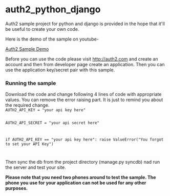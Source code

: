 auth2_python_django
===================

Auth2 sample project for python and django is provided in the hope that it'll be useful to create your own code.

Here is the demo of the sample on youtube-

<a href='http://www.youtube.com/watch?v=0x4n5egwLXk'>Auth2 Sample Demo</a>

Before you can use the code please visit <a href='http://auth2.com'>http://auth2.com</a> and create an account and then from developer page create an application. Then you can use the application key/secret pair with this sample.

<h3>Running the sample</h3>
Download the code and change following 4 lines of code with appropriate values. You can remove the error raising part. It is just to remind you about the required change.

<code>
AUTH2_API_KEY = "your api key here"

AUTH2_API_SECRET = "your api secret here"


if AUTH2_API_KEY == "your api key here":
    raise ValueError("You forgot to set your API Key")
    
</code>

Then sync the db from the project directory (manage.py syncdb) nad run the server and test your site.

<b>Please note that you need two phones around to test the sample. The phone you use for your application can not be used for any other purposes.</b>


